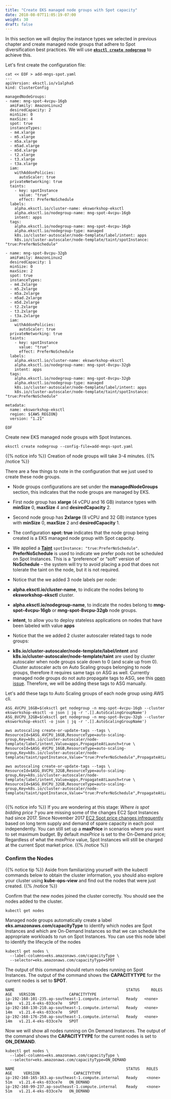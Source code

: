 ```yaml
---
title: "Create EKS managed node groups with Spot capacity"
date: 2018-08-07T11:05:19-07:00
weight: 30
draft: false
---
```


In this section we will deploy the instance types we selected in previous chapter and create managed node groups that adhere to Spot diversification best practices. We will use **[`eksctl create nodegroup`](https://eksctl.io/usage/managing-nodegroups/)** to achieve this.

Let's first create the configuration file:

```
cat << EOF > add-mngs-spot.yaml
---
apiVersion: eksctl.io/v1alpha5
kind: ClusterConfig

managedNodeGroups:
- name: mng-spot-4vcpu-16gb
  amiFamily: AmazonLinux2
  desiredCapacity: 2
  minSize: 0
  maxSize: 4
  spot: true
  instanceTypes:
  - m4.xlarge
  - m5.xlarge
  - m5a.xlarge
  - m5ad.xlarge
  - m5d.xlarge
  - t2.xlarge
  - t3.xlarge
  - t3a.xlarge
  iam:
    withAddonPolicies:
      autoScaler: true
  privateNetworking: true
  taints:
    - key: spotInstance
      value: "true"
      effect: PreferNoSchedule
  labels:
    alpha.eksctl.io/cluster-name: eksworkshop-eksctl
    alpha.eksctl.io/nodegroup-name: mng-spot-4vcpu-16gb
    intent: apps
  tags:
    alpha.eksctl.io/nodegroup-name: mng-spot-4vcpu-16gb
    alpha.eksctl.io/nodegroup-type: managed
    k8s.io/cluster-autoscaler/node-template/label/intent: apps
    k8s.io/cluster-autoscaler/node-template/taint/spotInstance: "true:PreferNoSchedule"

- name: mng-spot-8vcpu-32gb
  amiFamily: AmazonLinux2
  desiredCapacity: 1
  minSize: 0
  maxSize: 2
  spot: true
  instanceTypes:
  - m4.2xlarge
  - m5.2xlarge
  - m5a.2xlarge
  - m5ad.2xlarge
  - m5d.2xlarge
  - t2.2xlarge
  - t3.2xlarge
  - t3a.2xlarge
  iam:
    withAddonPolicies:
      autoScaler: true
  privateNetworking: true
  taints:
    - key: spotInstance
      value: "true"
      effect: PreferNoSchedule
  labels:
    alpha.eksctl.io/cluster-name: eksworkshop-eksctl
    alpha.eksctl.io/nodegroup-name: mng-spot-8vcpu-32gb
    intent: apps
  tags:
    alpha.eksctl.io/nodegroup-name: mng-spot-8vcpu-32gb
    alpha.eksctl.io/nodegroup-type: managed
    k8s.io/cluster-autoscaler/node-template/label/intent: apps
    k8s.io/cluster-autoscaler/node-template/taint/spotInstance: "true:PreferNoSchedule"

metadata:
  name: eksworkshop-eksctl
  region: ${AWS_REGION}
  version: "1.21"

EOF
```
Create new EKS managed node groups with Spot Instances. 

```
eksctl create nodegroup --config-file=add-mngs-spot.yaml
```
{{% notice info %}}
Creation of node groups will take 3-4 minutes. 
{{% /notice %}}


There are a few things to note in the configuration that we just used to create these node groups.

 * Node groups configurations are set under the **managedNodeGroups** section, this indicates that the node groups are managed by EKS.
 * First node group has **xlarge** (4 vCPU and 16 GB) instance types with **minSize** 0, **maxSize** 4 and **desiredCapacity** 2.
 * Second node group has **2xlarge** (8 vCPU and 32 GB) instance types with **minSize** 0, **maxSize** 2 and **desiredCapacity** 1.
 * The configuration **spot: true** indicates that the node group being created is a EKS managed node group with Spot capacity.
 * We applied a **[Taint](https://kubernetes.io/docs/concepts/configuration/taint-and-toleration/)** `spotInstance: "true:PreferNoSchedule"`. **PreferNoSchedule** is used to indicate we prefer pods not be scheduled on Spot Instances. This is a “preference” or “soft” version of **NoSchedule** – the system will try to avoid placing a pod that does not tolerate the taint on the node, but it is not required.
 * Notice that the we added 3 node labels per node:

  * **alpha.eksctl.io/cluster-name**, to indicate the nodes belong to **eksworkshop-eksctl** cluster.
  * **alpha.eksctl.io/nodegroup-name**, to indicate the nodes belong to **mng-spot-4vcpu-16gb** or **mng-spot-8vcpu-32gb** node groups.
  * **intent**, to allow you to deploy stateless applications on nodes that have been labeled with value **apps**

 * Notice that the we added 2 cluster autoscaler related tags to node groups:  
  * **k8s.io/cluster-autoscaler/node-template/label/intent** and **k8s.io/cluster-autoscaler/node-template/taint** are used by cluster autoscaler when node groups scale down to 0 (and scale up from 0). Cluster autoscaler acts on Auto Scaling groups belonging to node groups, therefore it requires same tags on ASG as well. Currently managed node groups do not auto propagate tags to ASG, see this [open issue](https://github.com/aws/containers-roadmap/issues/1524). Therefore, we will be adding these tags to ASG manually. 

Let's add these tags to Auto Scaling groups of each node group using AWS cli.

```
ASG_4VCPU_16GB=$(eksctl get nodegroup -n mng-spot-4vcpu-16gb --cluster eksworkshop-eksctl -o json | jq -r '.[].AutoScalingGroupName')
ASG_8VCPU_32GB=$(eksctl get nodegroup -n mng-spot-8vcpu-32gb --cluster eksworkshop-eksctl -o json | jq -r '.[].AutoScalingGroupName')

aws autoscaling create-or-update-tags --tags \
ResourceId=$ASG_4VCPU_16GB,ResourceType=auto-scaling-group,Key=k8s.io/cluster-autoscaler/node-template/label/intent,Value=apps,PropagateAtLaunch=true \
ResourceId=$ASG_4VCPU_16GB,ResourceType=auto-scaling-group,Key=k8s.io/cluster-autoscaler/node-template/taint/spotInstance,Value="true:PreferNoSchedule",PropagateAtLaunch=true

aws autoscaling create-or-update-tags --tags \
ResourceId=$ASG_8VCPU_32GB,ResourceType=auto-scaling-group,Key=k8s.io/cluster-autoscaler/node-template/label/intent,Value=apps,PropagateAtLaunch=true \
ResourceId=$ASG_8VCPU_32GB,ResourceType=auto-scaling-group,Key=k8s.io/cluster-autoscaler/node-template/taint/spotInstance,Value="true:PreferNoSchedule",PropagateAtLaunch=true
  
```

{{% notice info %}}
If you are wondering at this stage: *Where is spot bidding price ?* you are missing some of the changes EC2 Spot Instances had since 2017. Since November 2017 [EC2 Spot price changes infrequently](https://aws.amazon.com/blogs/compute/new-amazon-ec2-spot-pricing/) based on long term supply and demand of spare capacity in each pool independently. You can still set up a **maxPrice** in scenarios where you want to set maximum budget. By default *maxPrice* is set to the On-Demand price; Regardless of what the *maxPrice* value, Spot Instances will still be charged at the current Spot market price.
{{% /notice %}}

### Confirm the Nodes

{{% notice tip %}}
Aside from familiarizing yourself with the kubectl commands below to obtain the cluster information, you should also explore your cluster using **kube-ops-view** and find out the nodes that were just created.
{{% /notice %}}

Confirm that the new nodes joined the cluster correctly. You should see the nodes added to the cluster.

```
kubectl get nodes
```

Managed node groups automatically create a label **eks.amazonaws.com/capacityType** to identify which nodes are Spot Instances and which are On-Demand Instances so that we can schedule the appropriate workloads to run on Spot Instances. You can use this node label to identify the lifecycle of the nodes

```
kubectl get nodes \
  --label-columns=eks.amazonaws.com/capacityType \
  --selector=eks.amazonaws.com/capacityType=SPOT
```
The output of this command should return nodes running on Spot Instances. The output of the command shows the **CAPACITYTYPE** for the current nodes is set to **SPOT**.

```
NAME                                                 STATUS     ROLES    AGE   VERSION               CAPACITYTYPE
ip-192-168-101-235.ap-southeast-1.compute.internal   Ready   <none>   14m   v1.21.4-eks-033ce7e   SPOT
ip-192-168-130-210.ap-southeast-1.compute.internal   Ready   <none>   14m   v1.21.4-eks-033ce7e   SPOT
ip-192-168-176-250.ap-southeast-1.compute.internal   Ready   <none>   14m   v1.21.4-eks-033ce7e   SPOT
```

Now we will show all nodes running on On Demand Instances. The output of the command shows the **CAPACITYTYPE** for the current nodes is set to **ON_DEMAND**.

```
kubectl get nodes \
  --label-columns=eks.amazonaws.com/capacityType \
  --selector=eks.amazonaws.com/capacityType=ON_DEMAND
```
```
NAME                                                 STATUS   ROLES    AGE     VERSION               CAPACITYTYPE
ip-192-168-165-163.ap-southeast-1.compute.internal   Ready    <none>   51m   v1.21.4-eks-033ce7e   ON_DEMAND
ip-192-168-99-237.ap-southeast-1.compute.internal    Ready    <none>   51m   v1.21.4-eks-033ce7e   ON_DEMAND
```
